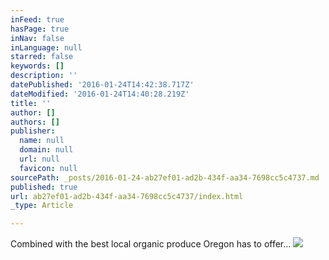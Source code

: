 ```yaml
---
inFeed: true
hasPage: true
inNav: false
inLanguage: null
starred: false
keywords: []
description: ''
datePublished: '2016-01-24T14:42:38.717Z'
dateModified: '2016-01-24T14:40:28.219Z'
title: ''
author: []
authors: []
publisher:
  name: null
  domain: null
  url: null
  favicon: null
sourcePath: _posts/2016-01-24-ab27ef01-ad2b-434f-aa34-7698cc5c4737.md
published: true
url: ab27ef01-ad2b-434f-aa34-7698cc5c4737/index.html
_type: Article

---
```

Combined with the best local organic produce Oregon has to offer...
![](https://the-grid-user-content.s3-us-west-2.amazonaws.com/cb644145-fb6a-43dc-820b-f798bcbdc95c.jpg)